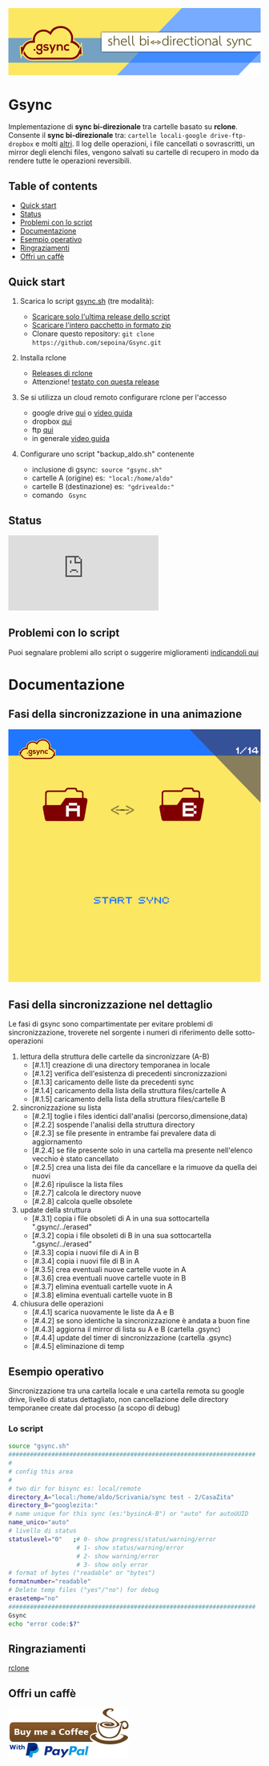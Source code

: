 ![](this_web/img/banner800x212.png)

# Gsync
Implementazione di **sync bi-direzionale** tra cartelle basato su **rclone**. Consente il **sync bi-direzionale** tra: ```cartelle locali-google drive-ftp-dropbox``` e molti [altri](https://rclone.org/overview/). Il log delle operazioni, i file cancellati o sovrascritti, un mirror degli elenchi files, vengono salvati su cartelle di recupero in modo da rendere tutte le operazioni reversibili.


## Table of contents

- [Quick start](#quick-start)
- [Status](#status)
- [Problemi con lo script](#problemi-con-lo-script)
- [Documentazione](#documentazione)
- [Esempio operativo](#esempio-operativo)
- [Ringraziamenti](#ringraziamenti)
- [Offri un caffè](#offri-un-caffè)

## Quick start

1. Scarica lo script [gsync.sh](https://github.com/sepoina/Gsync/raw/main/bin/gsync.sh) (tre modalità):

    - [Scaricare solo l'ultima release dello script](https://github.com/sepoina/Gsync/raw/main/bin/gsync.sh)
    - [Scaricare l'intero pacchetto in formato zip](https://github.com/sepoina/Gsync/archive/main.zip)
    - Clonare questo repository: `git clone https://github.com/sepoina/Gsync.git`

1. Installa rclone 
    - [Releases di rclone](https://rclone.org/downloads/)
    - Attenzione! [testato con questa release](https://beta.rclone.org/branch/fix-rmdirs-filter/v1.55.0-beta.5165.358c0832c.fix-rmdirs-filter/)

1. Se si utilizza un cloud remoto configurare rclone per l'accesso
    - google drive [qui](https://rclone.org/drive/) o [video guida](https://www.youtube.com/watch?v=f8K-V3HHDA0)
    - dropbox [qui](https://rclone.org/dropbox/) 
    - ftp [qui](https://rclone.org/ftp/)
    - in generale [video guida](https://www.youtube.com/watch?v=G8YMspboIXs)

1. Configurare uno script "backup_aldo.sh" contenente
    - inclusione di gsync:` source "gsync.sh"`
    - cartelle A (origine) es:` "local:/home/aldo"`
    - cartelle B (destinazione) es:` "gdrivealdo:"`
    - comando ` Gsync` 




## Status
[![Size dello script](https://img.badgesize.io/sepoina/Gsync/main/bin/gsync.sh?label=Size%20dello%20script&color=yellow)](https://raw.githubusercontent.com/sepoina/Gsync/main/bin/gsync.sh)


## Problemi con lo script
Puoi segnalare problemi allo script o suggerire miglioramenti [indicandoli qui](https://github.com/sepoina/Gsync/issues/new)

# Documentazione
## Fasi della sincronizzazione in una animazione
![](this_web/img/actions/animate.gif)

## Fasi della sincronizzazione nel dettaglio
Le fasi di gsync sono compartimentate per evitare problemi di sincronizzazione, troverete nel sorgente i numeri di riferimento delle sotto-operazioni
1. lettura della struttura delle cartelle da sincronizzare (A-B)
    - [#.1.1] creazione di una directory temporanea in locale
    - [#.1.2] verifica dell'esistenza di precedenti sincronizzazioni 
    - [#.1.3] caricamento delle liste da precedenti sync
    - [#.1.4] caricamento della lista della struttura files/cartelle A
    - [#.1.5] caricamento della lista della struttura files/cartelle B
1. sincronizzazione su lista
    - [#.2.1] toglie i files identici dall'analisi (percorso,dimensione,data)
    - [#.2.2] sospende l'analisi della struttura directory
    - [#.2.3] se file presente in entrambe fai prevalere data di aggiornamento
    - [#.2.4] se file presente solo in una cartella ma presente nell'elenco vecchio è stato cancellato
    - [#.2.5] crea una lista dei file da cancellare e la rimuove da quella dei nuovi
    - [#.2.6] ripulisce la lista files
    - [#.2.7] calcola le directory nuove
    - [#.2.8] calcola quelle obsolete
1. update della struttura
    - [#.3.1] copia i file obsoleti di A in una sua sottocartella ".gsync/../erased"
    - [#.3.2] copia i file obsoleti di B in una sua sottocartella ".gsync/../erased"
    - [#.3.3] copia i nuovi file di A in B
    - [#.3.4] copia i nuovi file di B in A
    - [#.3.5] crea eventuali nuove cartelle vuote in A
    - [#.3.6] crea eventuali nuove cartelle vuote in B
    - [#.3.7] elimina eventuali cartelle vuote in A
    - [#.3.8] elimina eventuali cartelle vuote in B
1. chiusura delle operazioni
    - [#.4.1] scarica nuovamente le liste da A e B
    - [#.4.2] se sono identiche la sincronizzazione è andata a buon fine
    - [#.4.3] aggiorna il mirror di lista su A e B (cartella .gsync)
    - [#.4.4] update del timer di sincronizzazione (cartella .gsync)
    - [#.4.5] eliminazione di temp 

## Esempio operativo

Sincronizzazione tra una cartella locale e una cartella remota su google drive, livello di status dettagliato, non cancellazione delle directory temporanee create dal processo (a scopo di debug)

### Lo script
```bash
source "gsync.sh"
#####################################################################
#
# config this area
#
# two dir for bisync es: local/remote
directory_A="local:/home/aldo/Scrivania/sync test - 2/CasaZita"
directory_B="googlezita:"
# name unique for this sync (es:"bysincA-B") or "auto" for autoUUID
name_unico="auto"
# livello di status
statuslevel="0"   ;# 0- show progress/status/warning/error
                   # 1- show status/warning/error
                   # 2- show warning/error
                   # 3- show only error
# format of bytes ("readable" or "bytes")
formatnumber="readable"     
# Delete temp files ("yes"/"no") for debug
erasetemp="no"            
#####################################################################
Gsync 
echo "error code:$?"
```

## Ringraziamenti
[rclone](https://rclone.org/)

## Offri un caffè
[![](this_web/img/buy-me-a-coffee-with-paypal.png)](https://www.paypal.com/paypalme/giancarloghigi)
